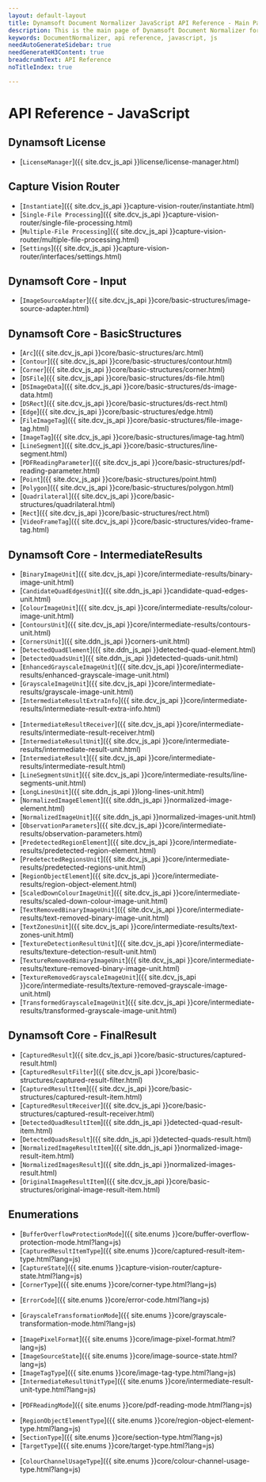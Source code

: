 ```yaml
---
layout: default-layout
title: Dynamsoft Document Normalizer JavaScript API Reference - Main Page
description: This is the main page of Dynamsoft Document Normalizer for JavaScript SDK API Reference.
keywords: DocumentNormalizer, api reference, javascript, js
needAutoGenerateSidebar: true
needGenerateH3Content: true
breadcrumbText: API Reference
noTitleIndex: true

---
```


# API Reference - JavaScript

## Dynamsoft License

- [`LicenseManager`]({{ site.dcv_js_api }}license/license-manager.html)
<!--- [`LicenseVerificationListener`]({{ site.dcv_js_api }}license/license-verification-listener.html)-->

## Capture Vision Router

- [`Instantiate`]({{ site.dcv_js_api }}capture-vision-router/instantiate.html)
- [`Single-File Processing`]({{ site.dcv_js_api }}capture-vision-router/single-file-processing.html)
- [`Multiple-File Processing`]({{ site.dcv_js_api }}capture-vision-router/multiple-file-processing.html)
- [`Settings`]({{ site.dcv_js_api }}capture-vision-router/interfaces/settings.html)
<!--- [`Intermediate Result`]({{ site.dcv_js_api }}capture-vision-router/intermediate-result.html)-->

## Dynamsoft Core - Input

- [`ImageSourceAdapter`]({{ site.dcv_js_api }}core/basic-structures/image-source-adapter.html)

## Dynamsoft Core - BasicStructures

- [`Arc`]({{ site.dcv_js_api }}core/basic-structures/arc.html)
- [`Contour`]({{ site.dcv_js_api }}core/basic-structures/contour.html)
- [`Corner`]({{ site.dcv_js_api }}core/basic-structures/corner.html)
- [`DSFile`]({{ site.dcv_js_api }}core/basic-structures/ds-file.html)
- [`DSImageData`]({{ site.dcv_js_api }}core/basic-structures/ds-image-data.html)
- [`DSRect`]({{ site.dcv_js_api }}core/basic-structures/ds-rect.html)
- [`Edge`]({{ site.dcv_js_api }}core/basic-structures/edge.html)
- [`FileImageTag`]({{ site.dcv_js_api }}core/basic-structures/file-image-tag.html)
- [`ImageTag`]({{ site.dcv_js_api }}core/basic-structures/image-tag.html)
- [`LineSegment`]({{ site.dcv_js_api }}core/basic-structures/line-segment.html)
- [`PDFReadingParameter`]({{ site.dcv_js_api }}core/basic-structures/pdf-reading-parameter.html)
- [`Point`]({{ site.dcv_js_api }}core/basic-structures/point.html)
- [`Polygon`]({{ site.dcv_js_api }}core/basic-structures/polygon.html)
- [`Quadrilateral`]({{ site.dcv_js_api }}core/basic-structures/quadrilateral.html)
- [`Rect`]({{ site.dcv_js_api }}core/basic-structures/rect.html)
- [`VideoFrameTag`]({{ site.dcv_js_api }}core/basic-structures/video-frame-tag.html)


## Dynamsoft Core - IntermediateResults

- [`BinaryImageUnit`]({{ site.dcv_js_api }}core/intermediate-results/binary-image-unit.html)
- [`CandidateQuadEdgesUnit`]({{ site.ddn_js_api }}candidate-quad-edges-unit.html)
- [`ColourImageUnit`]({{ site.dcv_js_api }}core/intermediate-results/colour-image-unit.html)
- [`ContoursUnit`]({{ site.dcv_js_api }}core/intermediate-results/contours-unit.html)
- [`CornersUnit`]({{ site.ddn_js_api }}corners-unit.html)
- [`DetectedQuadElement`]({{ site.ddn_js_api }}detected-quad-element.html)
- [`DetectedQuadsUnit`]({{ site.ddn_js_api }}detected-quads-unit.html)
- [`EnhancedGrayscaleImageUnit`]({{ site.dcv_js_api }}core/intermediate-results/enhanced-grayscale-image-unit.html)
- [`GrayscaleImageUnit`]({{ site.dcv_js_api }}core/intermediate-results/grayscale-image-unit.html)
- [`IntermediateResultExtraInfo`]({{ site.dcv_js_api }}core/intermediate-results/intermediate-result-extra-info.html)
<!--- [`IntermediateResultManager`]({{ site.dcv_js_api }}core/intermediate-results/intermediate-result-manager.html)-->
- [`IntermediateResultReceiver`]({{ site.dcv_js_api }}core/intermediate-results/intermediate-result-receiver.html)
- [`IntermediateResultUnit`]({{ site.dcv_js_api }}core/intermediate-results/intermediate-result-unit.html)
- [`IntermediateResult`]({{ site.dcv_js_api }}core/intermediate-results/intermediate-result.html)
- [`LineSegmentsUnit`]({{ site.dcv_js_api }}core/intermediate-results/line-segments-unit.html)
- [`LongLinesUnit`]({{ site.ddn_js_api }}long-lines-unit.html)
- [`NormalizedImageElement`]({{ site.ddn_js_api }}normalized-image-element.html)
- [`NormalizedImageUnit`]({{ site.ddn_js_api }}normalized-images-unit.html)
- [`ObservationParameters`]({{ site.dcv_js_api }}core/intermediate-results/observation-parameters.html)
- [`PredetectedRegionElement`]({{ site.dcv_js_api }}core/intermediate-results/predetected-region-element.html)
- [`PredetectedRegionsUnit`]({{ site.dcv_js_api }}core/intermediate-results/predetected-regions-unit.html)
- [`RegionObjectElement`]({{ site.dcv_js_api }}core/intermediate-results/region-object-element.html)
- [`ScaledDownColourImageUnit`]({{ site.dcv_js_api }}core/intermediate-results/scaled-down-colour-image-unit.html)
- [`TextRemovedBinaryImageUnit`]({{ site.dcv_js_api }}core/intermediate-results/text-removed-binary-image-unit.html)
- [`TextZonesUnit`]({{ site.dcv_js_api }}core/intermediate-results/text-zones-unit.html)
- [`TextureDetectionResultUnit`]({{ site.dcv_js_api }}core/intermediate-results/texture-detection-result-unit.html)
- [`TextureRemovedBinaryImageUnit`]({{ site.dcv_js_api }}core/intermediate-results/texture-removed-binary-image-unit.html)
- [`TextureRemovedGrayscaleImageUnit`]({{ site.dcv_js_api }}core/intermediate-results/texture-removed-grayscale-image-unit.html)
- [`TransformedGrayscaleImageUnit`]({{ site.dcv_js_api }}core/intermediate-results/transformed-grayscale-image-unit.html)

## Dynamsoft Core - FinalResult

- [`CapturedResult`]({{ site.dcv_js_api }}core/basic-structures/captured-result.html)
- [`CapturedResultFilter`]({{ site.dcv_js_api }}core/basic-structures/captured-result-filter.html)
- [`CapturedResultItem`]({{ site.dcv_js_api }}core/basic-structures/captured-result-item.html)
- [`CapturedResultReceiver`]({{ site.dcv_js_api }}core/basic-structures/captured-result-receiver.html)
- [`DetectedQuadResultItem`]({{ site.ddn_js_api }}detected-quad-result-item.html)
- [`DetectedQuadsResult`]({{ site.ddn_js_api }}detected-quads-result.html)
- [`NormalizedImageResultItem`]({{ site.ddn_js_api }}normalized-image-result-item.html)
- [`NormalizedImagesResult`]({{ site.ddn_js_api }}normalized-images-result.html)
- [`OriginalImageResultItem`]({{ site.dcv_js_api }}core/basic-structures/original-image-result-item.html)

## Enumerations

<!--- [`BarcodeFormat`]({{ site.enums }}barcode-reader/barcode-format.html?lang=js)-->
- [`BufferOverflowProtectionMode`]({{ site.enums }}core/buffer-overflow-protection-mode.html?lang=js)
- [`CapturedResultItemType`]({{ site.enums }}core/captured-result-item-type.html?lang=js)
- [`CaptureState`]({{ site.enums }}capture-vision-router/capture-state.html?lang=js)
- [`CornerType`]({{ site.enums }}core/corner-type.html?lang=js)  
<!--- [`DeblurMode`]({{ site.enums }}barcode-reader/deblur-mode.html?lang=js)-->
- [`ErrorCode`]({{ site.enums }}core/error-code.html?lang=js)
<!--- [`ExtendedBarcodeResultType`]({{ site.enums }}barcode-reader/extended-barcode-result-type.html?lang=js)-->
- [`GrayscaleTransformationMode`]({{ site.enums }}core/grayscale-transformation-mode.html?lang=js)
<!--- [`image-capture-distance-mode`]({{ site.enums }}core/image-capture-distance-mode.html?lang=js)-->
- [`ImagePixelFormat`]({{ site.enums }}core/image-pixel-format.html?lang=js)
- [`ImageSourceState`]({{ site.enums }}core/image-source-state.html?lang=js)
- [`ImageTagType`]({{ site.enums }}core/image-tag-type.html?lang=js)
- [`IntermediateResultUnitType`]({{ site.enums }}core/intermediate-result-unit-type.html?lang=js)
<!--- [`LocalizationMode`]({{ site.enums }}barcode-reader/localization-mode.html?lang=js)-->
<!--- [`MappingStatus`]({{ site.enums }}code-parser/mapping-status.html?lang=js)-->
- [`PDFReadingMode`]({{ site.enums }}core/pdf-reading-mode.html?lang=js)
<!--- [`QRCodeErrorCorrectionLevel`]({{ site.enums }}barcode-reader/qr-code-error-correction-level.html?lang=js)-->
- [`RegionObjectElementType`]({{ site.enums }}core/region-object-element-type.html?lang=js)
- [`SectionType`]({{ site.enums }}core/section-type.html?lang=js)
- [`TargetType`]({{ site.enums }}core/target-type.html?lang=js)
<!--- [`ValidationStatus`]({{ site.enums }}code-parser/validation-status.html?lang=js)-->
<!--- [`video-frame-quality.html`]({{ site.enums }}core/video-frame-quality.html?lang=js)-->
- [`ColourChannelUsageType`]({{ site.enums }}core/colour-channel-usage-type.html?lang=js)
